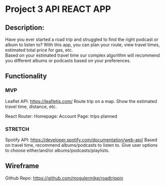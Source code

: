 # Project 3 API REACT APP

## Description: 
Have you ever started a road trip and struggled to find the right podcast or album to listen to? 
With this app, you can plan your route, view travel times, estimated total price for gas, etc.   
Based on your estimated travel time our complex algorithm will recommend you different albums or podcasts based on your preferences. 

## Functionality

### MVP
Leaflet API: https://leafletjs.com/
  Route trip on a map. 
  Show the estimated travel time, distance, etc.

React Router:
  Homepage:
  Account Page: trips planned
    

### STRETCH
Spotify API: https://developer.spotify.com/documentation/web-api/
  Based on travel time, recommend albums/podcasts to listen to.
  Give user options to choose either/and/or albums/podcasts/playlists. 
  
  
## Wireframe


Github Repo: https://github.com/mogulermike/roadtrippin

  


